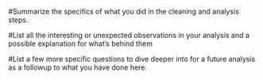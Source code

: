 #Summarize the specifics of what you did in the cleaning and analysis steps.

#List all the interesting or unexpected observations in your analysis and a possible explanation for what’s behind them

#List a few more specific questions to dive deeper into for a future analysis as a followup to what you have done here.